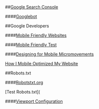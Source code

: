 ##[Google Search Console](https://www.google.com/webmasters/tools/home?hl=en)

####[Googlebot](https://support.google.com/webmasters/answer/182072)

##Google Developers

####[Mobile Friendly Websites](https://developers.google.com/webmasters/mobile-sites/)

####[Mobile Friendly Test](https://www.google.com/webmasters/tools/mobile-friendly/?url=www.foreverfamilyfoundation.org)

####[Designing for Mobile Micromovements](https://www.thinkwithgoogle.com/topics/designing-for-mobile-micro-moments.html)

[How I Mobile Optimized My Website](https://blog.hartleybrody.com/how-i-mobile-optimized-my-website-in-5-minutes/)

##Robots.txt

####[Robotstxt.org](http://www.robotstxt.org/db.html)

[Test Robots.txt](

####[Viewport Configuration](https://developers.google.com/speed/docs/insights/ConfigureViewport#overview)
